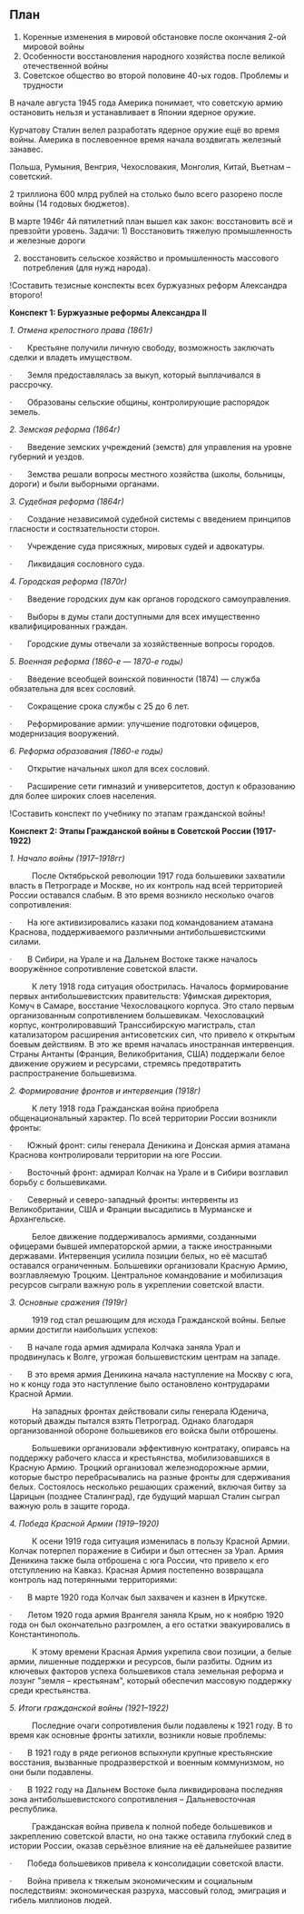 ## План
1. Коренные изменения в мировой обстановке после окончания 2-ой мировой войны
2. Особенности восстановления народного хозяйства после великой отечественной войны
3. Советское общество во второй половине 40-ых годов. Проблемы и трудности

В начале августа 1945 года Америка понимает, что советскую армию остановить нельзя и устанавливает в Японии ядерное оружие.

Курчатову Сталин велел разработать ядерное оружие ещё во время войны. Америка в послевоенное время начала воздвигать железный занавес.

Польша, Румыния, Венгрия, Чехословакия, Монголия, Китай, Вьетнам – советский.

2 триллиона 600 млрд рублей на столько было всего разорено после войны (14 годовых бюджетов).

В марте 1946г 4й пятилетний план вышел как закон: восстановить всё и превзойти уровень. Задачи: 1) Восстановить тяжелую промышленность и железные дороги

2) восстановить сельское хозяйство и промышленность массового потребления (для нужд народа).

!Составить тезисные конспекты всех буржуазных реформ Александра второго!

**Конспект 1: Буржуазные реформы Александра II**

_1. Отмена крепостного права (1861г)_ 

·       Крестьяне получили личную свободу, возможность заключать сделки и владеть имуществом. 

·       Земля предоставлялась за выкуп, который выплачивался в рассрочку. 

·       Образованы сельские общины, контролирующие распорядок земель.

_2. Земская реформа (1864г)_ 

·       Введение земских учреждений (земств) для управления на уровне губерний и уездов. 

·       Земства решали вопросы местного хозяйства (школы, больницы, дороги) и были выборными органами.

_3. Судебная реформа (1864г)_ 

·       Создание независимой судебной системы с введением принципов гласности и состязательности сторон. 

·       Учреждение суда присяжных, мировых судей и адвокатуры. 

·       Ликвидация сословного суда.

_4. Городская реформа (1870г)_ 

·       Введение городских дум как органов городского самоуправления. 

·       Выборы в думы стали доступными для всех имущественно квалифицированных граждан. 

·       Городские думы отвечали за хозяйственные вопросы городов.

_5. Военная реформа (1860-е — 1870-е годы)_ 

·       Введение всеобщей воинской повинности (1874) — служба обязательна для всех сословий. 

·       Сокращение срока службы с 25 до 6 лет. 

·       Реформирование армии: улучшение подготовки офицеров, модернизация вооружений.

_6. Реформа образования (1860-е годы)_ 

·       Открытие начальных школ для всех сословий. 

·       Расширение сети гимназий и университетов, доступ к образованию для более широких слоев населения.

!Составить конспект по учебнику по этапам гражданской войны!

**Конспект 2: Этапы Гражданской войны в Советской России (1917-1922)**

_1. Начало войны (1917–1918гг)_

          После Октябрьской революции 1917 года большевики захватили власть в Петрограде и Москве, но их контроль над всей территорией России оставался слабым. В это время возникло несколько очагов сопротивления:

·       На юге активизировались казаки под командованием атамана Краснова, поддерживаемого различными антибольшевистскими силами.

·       В Сибири, на Урале и на Дальнем Востоке также началось вооружённое сопротивление советской власти.

          К лету 1918 года ситуация обострилась. Началось формирование первых антибольшевистских правительств: Уфимская директория, Комуч в Самаре, восстание Чехословацкого корпуса. Это стало первым организованным сопротивлением большевикам. Чехословацкий корпус, контролировавший Транссибирскую магистраль, стал катализатором расширения антисоветских сил, что привело к открытым боевым действиям. В это же время началась иностранная интервенция. Страны Антанты (Франция, Великобритания, США) поддержали белое движение оружием и ресурсами, стремясь предотвратить распространение большевизма.

_2. Формирование фронтов и интервенция (1918г)_

          К лету 1918 года Гражданская война приобрела общенациональный характер. По всей территории России возникли фронты:

·       Южный фронт: силы генерала Деникина и Донская армия атамана Краснова контролировали территории на юге России.

·       Восточный фронт: адмирал Колчак на Урале и в Сибири возглавил борьбу с большевиками.

·       Северный и северо-западный фронты: интервенты из Великобритании, США и Франции высадились в Мурманске и Архангельске.

          Белое движение поддерживалось армиями, созданными офицерами бывшей императорской армии, а также иностранными державами. Интервенция усилила позиции белых, но её масштаб оставался ограниченным. Большевики организовали Красную Армию, возглавляемую Троцким. Центральное командование и мобилизация ресурсов сыграли важную роль в укреплении советской власти.

_3. Основные сражения (1919г)_

          1919 год стал решающим для исхода Гражданской войны. Белые армии достигли наибольших успехов:

·       В начале года армия адмирала Колчака заняла Урал и продвинулась к Волге, угрожая большевистским центрам на западе.

·       В это время армия Деникина начала наступление на Москву с юга, но к концу года это наступление было остановлено контрударами Красной Армии.

          На западных фронтах действовали силы генерала Юденича, который дважды пытался взять Петроград. Однако благодаря организованной обороне большевиков его войска были отброшены.

          Большевики организовали эффективную контратаку, опираясь на поддержку рабочего класса и крестьянства, мобилизовавшихся в Красную Армию. Троцкий организовал железнодорожные армии, которые быстро перебрасывались на разные фронты для сдерживания белых. Состоялось несколько решающих сражений, включая битву за Царицын (позднее Сталинград), где будущий маршал Сталин сыграл важную роль в защите города.

_4. Победа Красной Армии (1919–1920)_

          К осени 1919 года ситуация изменилась в пользу Красной Армии. Колчак потерпел поражение в Сибири и был оттеснен за Урал. Армия Деникина также была отброшена с юга России, что привело к его отступлению на Кавказ. Красная Армия постепенно возвращала контроль над потерянными территориями:

·       В марте 1920 года Колчак был захвачен и казнен в Иркутске.

·       Летом 1920 года армия Врангеля заняла Крым, но к ноябрю 1920 года он был окончательно разгромлен, а его остатки эвакуировались в Константинополь.

          К этому времени Красная Армия укрепила свои позиции, а белые армии, лишенные поддержки и ресурсов, были разбиты. Одним из ключевых факторов успеха большевиков стала земельная реформа и лозунг "земля – крестьянам", который обеспечил массовую поддержку среди крестьянства.

_5. Итоги гражданской войны (1921–1922)_

          Последние очаги сопротивления были подавлены к 1921 году. В то время как основные фронты затихли, возникли новые проблемы:

·       В 1921 году в ряде регионов вспыхнули крупные крестьянские восстания, вызванные продразверсткой и военным коммунизмом, но они были подавлены.

·       В 1922 году на Дальнем Востоке была ликвидирована последняя зона антибольшевистского сопротивления – Дальневосточная республика.

          Гражданская война привела к полной победе большевиков и закреплению советской власти, но она также оставила глубокий след в истории России, оказав серьёзное влияние на её дальнейшее развитие

·       Победа большевиков привела к консолидации советской власти. 

·       Война привела к тяжелым экономическим и социальным последствиям: экономическая разруха, массовый голод, эмиграция и гибель миллионов людей.